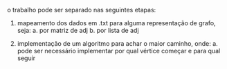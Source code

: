 o trabalho pode ser separado nas seguintes etapas:

1. mapeamento dos dados em .txt para alguma representação de grafo, seja:
    a. por matriz de adj
    b. por lista de adj

2. implementação de um algoritmo para achar o maior caminho, onde:
    a. pode ser necessário implementar por qual vértice começar e para qual seguir
    